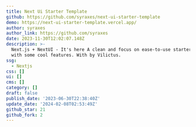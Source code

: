 ```yaml
---
title: Next Ui Starter Template
github: https://github.com/syraxes/next-ui-starter-template
demo: https://next-ui-starter-template.vercel.app/
author: syraxes
author_link: https://github.com/syraxes
date: 2023-11-30T12:02:07.148Z
description: >-
  Next.js + NextUI - It's here A clean and focus on ease-to-use starter template
  with some cool features. With by Vilictus.
ssg:
  - Nextjs
css: []
ui: []
cms: []
category: []
draft: false
publish_date: '2023-06-30T22:38:40Z'
update_date: '2024-02-08T02:53:49Z'
github_star: 21
github_fork: 2
---
```

